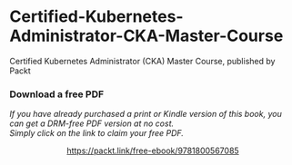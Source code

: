 # Certified-Kubernetes-Administrator-CKA-Master-Course
Certified Kubernetes Administrator (CKA) Master Course, published by Packt
### Download a free PDF

 <i>If you have already purchased a print or Kindle version of this book, you can get a DRM-free PDF version at no cost.<br>Simply click on the link to claim your free PDF.</i>
<p align="center"> <a href="https://packt.link/free-ebook/9781800567085">https://packt.link/free-ebook/9781800567085 </a> </p>